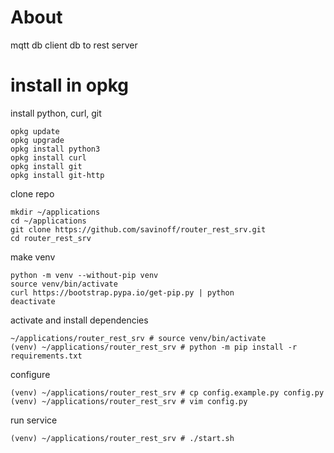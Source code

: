 # About

mqtt db client
db to rest server

# install in opkg
install python, curl, git

    opkg update
    opkg upgrade
    opkg install python3
    opkg install curl
    opkg install git
    opkg install git-http

clone repo

    mkdir ~/applications
    cd ~/applications
    git clone https://github.com/savinoff/router_rest_srv.git
    cd router_rest_srv
    
make venv
    
    python -m venv --without-pip venv
    source venv/bin/activate
    curl https://bootstrap.pypa.io/get-pip.py | python
    deactivate

activate and install dependencies

    ~/applications/router_rest_srv # source venv/bin/activate
    (venv) ~/applications/router_rest_srv # python -m pip install -r requirements.txt

configure

    (venv) ~/applications/router_rest_srv # cp config.example.py config.py 
    (venv) ~/applications/router_rest_srv # vim config.py 

    

run service

    (venv) ~/applications/router_rest_srv # ./start.sh

